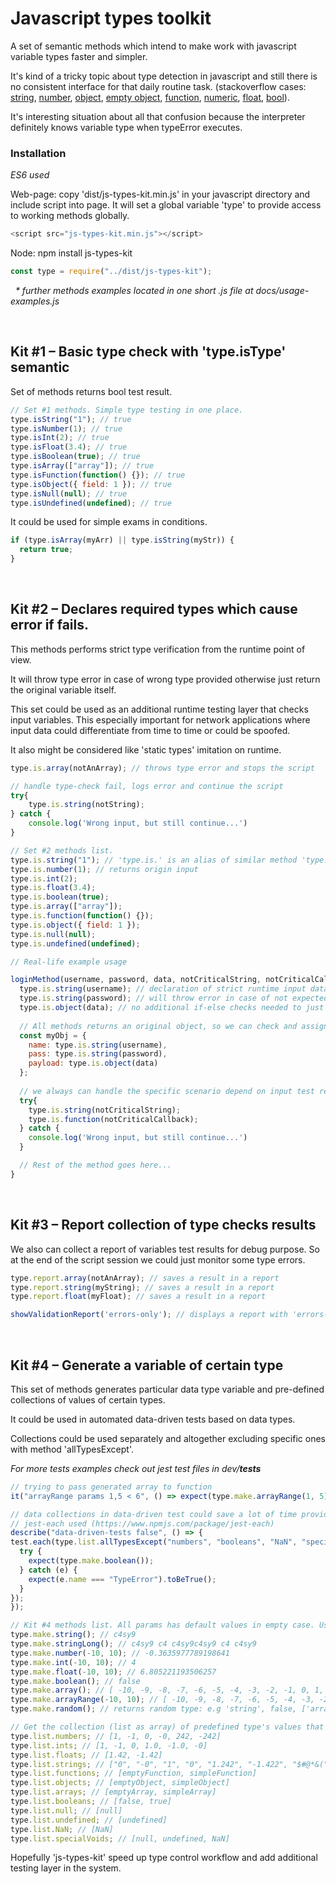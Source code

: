 
# Javascript types toolkit

A set of semantic methods which intend to make work with javascript variable types faster and simpler.

It's kind of a tricky topic about type detection in javascript and still there is no consistent interface for that daily routine task.
(stackoverflow cases: [string](https://stackoverflow.com/a/9436948/4820094), [number](https://stackoverflow.com/a/8935649/4820094), [object](https://stackoverflow.com/a/8511332/4820094), [empty object](https://stackoverflow.com/a/32108184/4820094), [function](https://stackoverflow.com/a/7356528/4820094), [numeric](https://stackoverflow.com/questions/9716468/pure-javascript-a-function-like-jquerys-isnumeric), [float](https://stackoverflow.com/a/3886106/4820094), [bool](https://stackoverflow.com/a/28814615/4820094)).

It's interesting situation about all that confusion because the interpreter definitely knows variable type when typeError executes.

### Installation
_ES6 used_

Web-page: copy 'dist/js-types-kit.min.js' in your javascript directory and include script into page.
It will set a global variable 'type' to provide access to working methods globally.
```javascript
<script src="js-types-kit.min.js"></script>
```

Node: npm install js-types-kit
```javascript
const type = require("../dist/js-types-kit");
```


&nbsp;
_* further methods examples located in one short .js file at docs/usage-examples.js_

&nbsp;
## Kit #1 – Basic type check with 'type.isType' semantic
Set of methods returns bool test result.

```javascript
// Set #1 methods. Simple type testing in one place.
type.isString("1"); // true
type.isNumber(1); // true
type.isInt(2); // true
type.isFloat(3.4); // true
type.isBoolean(true); // true
type.isArray(["array"]); // true
type.isFunction(function() {}); // true
type.isObject({ field: 1 }); // true
type.isNull(null); // true
type.isUndefined(undefined); // true
```

It could be used for simple exams in conditions.
```javascript
if (type.isArray(myArr) || type.isString(myStr)) {
  return true;
}
```


&nbsp;
## Kit #2 – Declares required types which cause error if fails.
This methods performs strict type verification from the runtime point of view.

It will throw type error in case of wrong type provided otherwise just return the original variable itself.

This set could be used as an additional runtime testing layer that checks input variables.
This especially important for network applications where input data could differentiate from time to time or could be spoofed.

It also might be considered like 'static types' imitation on runtime.

```javascript
type.is.array(notAnArray); // throws type error and stops the script

// handle type-check fail, logs error and continue the script
try{
	type.is.string(notString); 
} catch {
	console.log('Wrong input, but still continue...')
}
```
```javascript
// Set #2 methods list.
type.is.string("1"); // 'type.is.' is an alias of similar method 'type.strict'
type.is.number(1); // returns origin input
type.is.int(2);
type.is.float(3.4);
type.is.boolean(true);
type.is.array(["array"]);
type.is.function(function() {});
type.is.object({ field: 1 });
type.is.null(null);
type.is.undefined(undefined);
```

```javascript
// Real-life example usage

loginMethod(username, password, data, notCriticalString, notCriticalCallback) {
  type.is.string(username); // declaration of strict runtime input data type
  type.is.string(password); // will throw error in case of not expected type
  type.is.object(data); // no additional if-else checks needed to just to be sure that input variable arrived in proper type 
  
  // All methods returns an original object, so we can check and assign input vars at the same time
  const myObj = {
    name: type.is.string(username),
    pass: type.is.string(password),
    payload: type.is.object(data)
  };
  
  // we always can handle the specific scenario depend on input test result
  try{
  	type.is.string(notCriticalString); 
  	type.is.function(notCriticalCallback);
  } catch {
  	console.log('Wrong input, but still continue...')
  }

  // Rest of the method goes here...
}

```


&nbsp;
## Kit #3 – Report collection of type checks results
We also can collect a report of variables test results for debug purpose. So at the end of the script session we could just monitor some type errors.
```javascript
type.report.array(notAnArray); // saves a result in a report
type.report.string(myString); // saves a result in a report
type.report.float(myFloat); // saves a result in a report

showValidationReport('errors-only'); // displays a report with 'errors-only' in any place of the code with results collected before.
```


&nbsp;
## Kit #4 – Generate a variable of certain type
This set of methods generates particular data type variable and pre-defined collections of values of certain types.

It could be used in automated data-driven tests based on data types.

Collections could be used separately and altogether excluding specific ones with method 'allTypesExcept'.

_For more tests examples check out jest test files in dev/__tests___

```javascript
// trying to pass generated array to function
it("arrayRange params 1,5 < 6", () => expect(type.make.arrayRange(1, 5).length).toBeLessThan(6));

// data collections in data-driven test could save a lot of time provided a huge range combination test.
// jest-each used (https://www.npmjs.com/package/jest-each)
describe("data-driven-tests false", () => {
test.each(type.list.allTypesExcept("numbers", "booleans", "NaN", "specialVoids"))(tryFalseMsg, () => {
  try {
    expect(type.make.boolean());
  } catch (e) {
    expect(e.name === "TypeError").toBeTrue();
  }
});
});

```

```javascript
// Kit #4 methods list. All params has default values in empty case. Useful in random tests.
type.make.string(); // c4sy9
type.make.stringLong(); // c4sy9 c4 c4sy9c4sy9 c4 c4sy9
type.make.number(-10, 10); // -0.3635977789198641
type.make.int(-10, 10); // 4
type.make.float(-10, 10); // 6.805221193506257
type.make.boolean(); // false
type.make.array(); // [ -10, -9, -8, -7, -6, -5, -4, -3, -2, -1, 0, 1, 2, 3, 4, 5, 6, 7, 8, 9, 10 ]
type.make.arrayRange(-10, 10); // [ -10, -9, -8, -7, -6, -5, -4, -3, -2, -1, 0, 1, 2, 3, 4, 5, 6, 7, 8, 9, 10 ]
type.make.random(); // returns random type: e.g 'string', false, ['array']

// Get the collection (list as array) of predefined type's values that could be useful in data-driven tests.
type.list.numbers; // [1, -1, 0, -0, 242, -242]
type.list.ints; // [1, -1, 0, 1.0, -1.0, -0]
type.list.floats; // [1.42, -1.42]
type.list.strings; // ["0", "-0", "1", "0", "1.242", "-1.422", "$#@*&(", "null", "undefined", "false"]
type.list.functions; // [emptyFunction, simpleFunction]
type.list.objects; // [emptyObject, simpleObject]
type.list.arrays; // [emptyArray, simpleArray]
type.list.booleans; // [false, true]
type.list.null; // [null]
type.list.undefined; // [undefined]
type.list.NaN; // [NaN]
type.list.specialVoids; // [null, undefined, NaN]
```

Hopefully 'js-types-kit' speed up type control workflow and add additional testing layer in the system.


